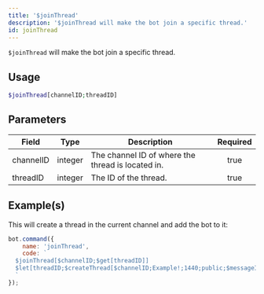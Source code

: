 ```yaml
---
title: '$joinThread'
description: '$joinThread will make the bot join a specific thread.'
id: joinThread
---
```


`$joinThread` will make the bot join a specific thread.

## Usage

```php
$joinThread[channelID;threadID]
```

## Parameters

| Field     | Type    | Description                                       | Required |
| --------- | ------- | ------------------------------------------------- |:--------:|
| channelID | integer | The channel ID of where the thread is located in. |   true   |
| threadID  | integer | The ID of the thread.                             |   true   |

## Example(s)

This will create a thread in the current channel and add the bot to it:

```javascript
bot.command({
    name: 'joinThread',
    code: `
  $joinThread[$channelID;$get[threadID]]
  $let[threadID;$createThread[$channelID;Example!;1440;public;$messageID;true]]
  `
});
```